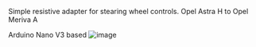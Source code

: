 Simple resistive adapter for stearing wheel controls. Opel Astra H to Opel Meriva A

Arduino Nano V3 based
![image](https://github.com/Ethanethiol/Arduino_Resistive_Remote/assets/151574826/9f353c0f-01f5-45ae-b9bb-5c9b35a9294e)
